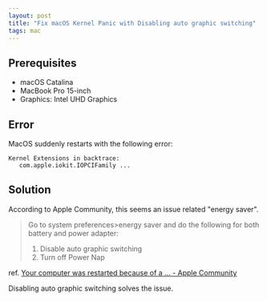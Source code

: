 ```yaml
---
layout: post
title: "Fix macOS Kernel Panic with Disabling auto graphic switching"
tags: mac
---
```


## Prerequisites

- macOS Catalina
- MacBook Pro 15-inch
- Graphics: Intel UHD Graphics

## Error

MacOS suddenly restarts with the following error:

```
Kernel Extensions in backtrace:
   com.apple.iokit.IOPCIFamily ...
```

## Solution

According to Apple Community, this seems an issue related "energy saver".

> Go to system preferences>energy saver and do the following for both battery and power adapter:
>
> 1) Disable auto graphic switching
> 2) Turn off Power Nap

ref. [Your computer was restarted because of a … - Apple Community](https://discussions.apple.com/thread/251233423?answerId=252366191022#252366191022)

Disabling auto graphic switching solves the issue.
